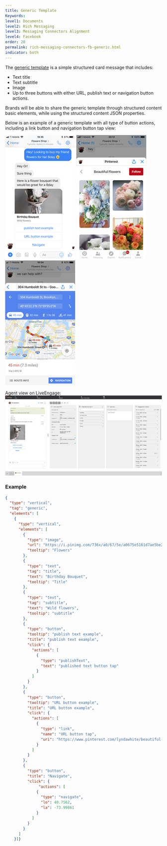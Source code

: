 ```yaml
---
title: Generic Template
Keywords:
level1: Documents
level2: Rich Messaging
level3: Messaging Connectors Alignment
level4: Facebook
order: 20
permalink: rich-messaging-connectors-fb-generic.html
indicator: both
---
```


The [generic template](https://developers.facebook.com/docs/messenger-platform/send-messages/template/generic) is a simple structured card message that includes:

* Text title
* Text subtitle
* Image
* Up to three buttons with either URL, publish text or navigation button actions.

Brands will be able to share the generic template through structured content basic elements, while using the structured content JSON properties.

Below is an example of a generic template with all type of button actions, including a link button and navigation button tap view:

![Facebook Generic Template 1](images/fb-generic-1.PNG)   ![Facebook Generic Template 2](images/fb-generic-2.jpg)   ![Facebook Generic Template 3](images/fb-generic-3.PNG)


Agent view on LiveEngage:
![Agent view on LiveEngage](images/fb-generic-agentview.png)

### Example

```json
{
  "type": "vertical",
  "tag": "generic",
  "elements": [
    {
      "type": "vertical",
      "elements": [
        {
          "type": "image",
          "url": "https://i.pinimg.com/736x/a0/67/5e/a0675e5161d7ae5be2550987f397a641--flower-shops-paper-flowers.jpg",
          "tooltip": "Flowers"
        },
        {
          "type": "text",
          "tag": "title",
          "text": "Birthday Bouquet",
          "tooltip": "Title"
        },
        {
          "type": "text",
          "tag": "subtitle",
          "text": "Wild flowers",
          "tooltip": "subtitle"
        },
        {
          "type": "button",
          "tooltip": "publish text example",
          "title": "publish text example",
          "click": {
            "actions": [
              {
                "type": "publishText",
                "text": "published text button tap"
              }
            ]
          }
        },
        {
          "type": "button",
          "tooltip": "URL button example",
          "title": "URL button example",
          "click": {
            "actions": [
              {
                "type": "link",
                "name": "URL button tap",
                "uri": "https://www.pinterest.com/lyndawhite/beautiful-flowers/"
              }
            ]
          }
        },
        {
          "type": "button",
          "title": "Navigate",
          "click": {
               "actions": [
              {
                "type": "navigate",
                "lo": 40.7562,
                "la": -73.99861
              }
            ]
          }
        }
      ]
    }]}
```
